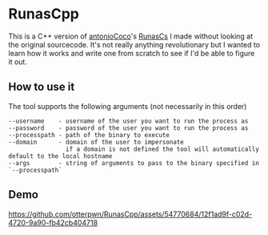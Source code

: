 # RunasCpp

This is a C++ version of [antonioCoco](https://github.com/antonioCoco)'s [RunasCs](https://github.com/antonioCoco/RunasCs) I made without looking at the original sourcecode.
It's not really anything revolutionary but I wanted to learn how it works and write one from scratch to see if I'd be able to figure it out.

## How to use it
The tool supports the following arguments (not necessarily in this order)
```
--username    - username of the user you want to run the process as
--password    - password of the user you want to run the process as
--processpath - path of the binary to execute
--domain      - domain of the user to impersonate
                if a domain is not defined the tool will automatically default to the local hostname
--args        - string of arguments to pass to the binary specified in `--processpath`
```

## Demo

https://github.com/otterpwn/RunasCpp/assets/54770684/12f1ad9f-c02d-4720-9a90-fb42cb404718
